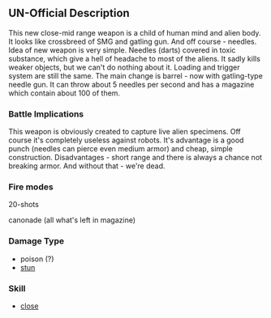 ## UN-Official Description

This new close-mid range weapon is a child of human mind and alien body.
It looks like crossbreed of SMG and gatling gun. And off course -
needles. Idea of new weapon is very simple. Needles (darts) covered in
toxic substance, which give a hell of headache to most of the aliens. It
sadly kills weaker objects, but we can't do nothing about it. Loading
and trigger system are still the same. The main change is barrel - now
with gatling-type needle gun. It can throw about 5 needles per second
and has a magazine which contain about 100 of them.

### Battle Implications

This weapon is obviously created to capture live alien specimens. Off
course it's completely useless against robots. It's advantage is a good
punch (needles can pierce even medium armor) and cheap, simple
construction. Disadvantages - short range and there is always a chance
not breaking armor. And without that - we're dead.

### Fire modes


20-shots

canonade (all what's left in magazine)

### Damage Type

- poison (?)
- [stun](Damage/stun "wikilink")

### Skill

- [close](Skills/close "wikilink")